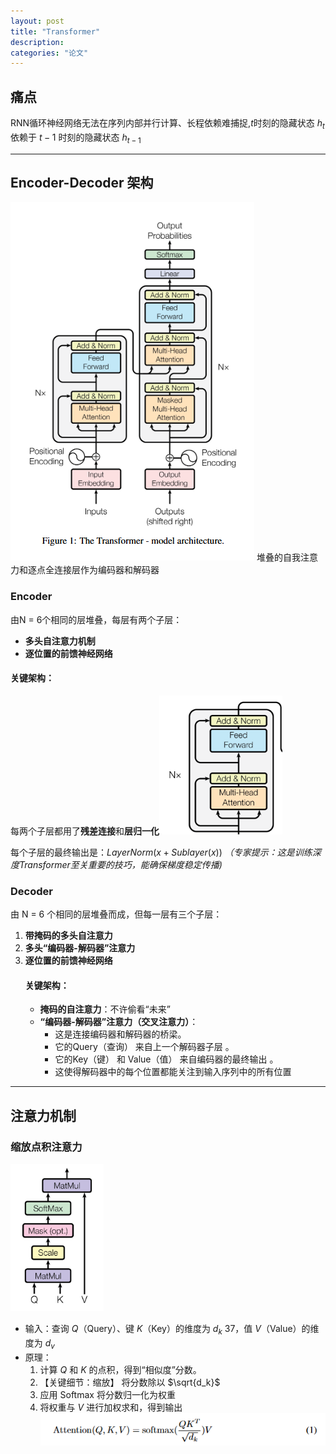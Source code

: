 ```yaml
---
layout: post
title: "Transformer"
description: 
categories: "论文"
---
```

## 痛点
RNN循环神经网络无法在序列内部并行计算、长程依赖难捕捉,$t$时刻的隐藏状态 $h_t$ 依赖于 $t-1$ 时刻的隐藏状态 $h_{t-1}$ 



-----------------------------------
## Encoder-Decoder 架构
![alt text](/images/posts/论文项目/transformer.png)
堆叠的自我注意力和逐点全连接层作为编码器和解码器

### Encoder
由N = 6个相同的层堆叠，每层有两个子层：
- **多头自注意力机制**
- **逐位置的前馈神经网络**
#### 关键架构： 
每两个子层都用了**残差连接**和**层归一化**![alt text](/images/posts/论文项目/encoder.png)

每个子层的最终输出是：$LayerNorm(x + Sublayer(x))$ 
*（专家提示：这是训练深度Transformer至关重要的技巧，能确保梯度稳定传播)*

### Decoder
由 N = 6 个相同的层堆叠而成，但每一层有三个子层：
1. **带掩码的多头自注意力**
2. **多头“编码器-解码器”注意力**
3. **逐位置的前馈神经网络**
    #### 关键架构：
      - **掩码的自注意力**：不许偷看“未来”
      - **“编码器-解码器”注意力（交叉注意力）**：
         - 这是连接编码器和解码器的桥梁。
         - 它的Query（查询） 来自上一个解码器子层 。
         - 它的Key（键） 和 Value（值） 来自编码器的最终输出 。
         - 这使得解码器中的每个位置都能关注到输入序列中的所有位置


------------------------------------
## 注意力机制
### 缩放点积注意力  
![alt text](/images/posts/论文项目/缩放点积注意力.png)
   - 输入：查询 $Q$（Query）、键 $K$（Key）的维度为 $d_k$ 37，值 $V$（Value）的维度为 $d_v$
   - 原理：
       1. 计算 $Q$ 和 $K$ 的点积，得到“相似度”分数。
       2. 【关键细节：缩放】 将分数除以 $\sqrt{d_k}$ 
       3. 应用 Softmax 将分数归一化为权重 
       4. 将权重与 $V$ 进行加权求和，得到输出 
![alt text](/images/posts/论文项目/注意力1公式.png)
